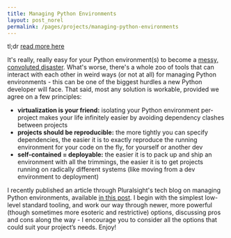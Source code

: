 ```yaml
---
title: Managing Python Environments
layout: post_norel
permalink: /pages/projects/managing-python-environments
---
```


tl;dr [read more here](https://www.pluralsight.com/tech-blog/managing-python-environments/)

It's really, really easy for your Python environment(s) to become a [messy, convoluted disaster](https://xkcd.com/1987/).
What's worse, there's a whole zoo of tools that can interact with each other in weird ways (or not at all) for managing Python environments - this can be one of the biggest hurdles a new Python developer will face.
That said, most any solution is workable, provided we agree on a few principles:

- **virtualization is your friend:** isolating your Python environment per-project makes your life infinitely easier by avoiding dependency clashes between projects
- **projects should be reproducible:** the more tightly you can specify dependencies, the easier it is to exactly reproduce the running environment for your code on the fly, for yourself or another dev
- **self-contained = deployable:** the easier it is to pack up and ship an environment with all the trimmings, the easier it is to get projects running on radically different systems (like moving from a dev environment to deployment)

I recently published an article through Pluralsight's tech blog on managing Python environments, available [in this post](https://www.pluralsight.com/tech-blog/managing-python-environments/).
I begin with the simplest low-level standard tooling, and work our way through newer, more powerful (though sometimes more esoteric and restrictive) options, discussing pros and cons along the way - I encourage you to consider all the options that could suit your project’s needs.
Enjoy!
